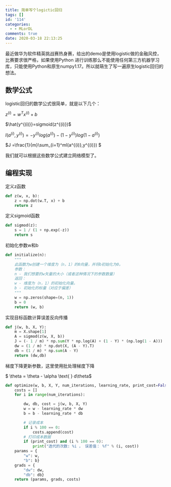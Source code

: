 ```yaml
---
title: 简单写个logictic回归
tags: []
id: '114'
categories:
  - - MLorDL
comments: true
date: 2020-03-18 22:13:25
---
```


最近做华为软件精英挑战赛热身赛，给出的demo是使用logistic做的金融风控，比赛要求很严格，如果使用Python 进行训练那么不能使用任何第三方机器学习库，只能使用Python和原生numpy1.17。所以就萌生了写一遍原生logistic回归的想法。

## 数学公式

logistic回归的数学公式很简单，就是以下几个：

$z^{(i)}=w^Tx^{(i)}+b$

$\hat{y^{(i)}}=sigmoid(z^{(i)})$

$l(a^{(i)},y^{(i)}) =-y^{(i)}log(a^{(i)})-(1-y^{(i)})log(1-a^{(i)})$

$J =\frac{1}{m}\sum_{i=1}^ml(a^{(i)},y^{(i)}) $

我们就可以根据这些数学公式建立网络模型了。

## 编程实现

定义z函数

```python
def z(w, x, b):
    z = np.dot(w.T, x) + b
    return z
```

定义sigmoid函数

```python
def sigmod(z):
    s = 1 / (1 + np.exp(-z))
    return s
```

初始化参数w和b

```python
def initialize(n):
    """
    此函数为w创建一个维度为（n，1）的0向量，并将b初始化为0。
    参数：
    n - 我们想要的w矢量的大小（或者这种情况下的参数数量）
    返回：
    w - 维度为（n，1）的初始化向量。
    b - 初始化的标量（对应于偏差）
    """
    w = np.zeros(shape=(n, 1))
    b = 0
    return (w, b)
```

实现目标函数计算误差反向传播

```python
def j(w, b, X, Y):
    m = X.shape[1]
    A = sigmod(z(w, X, b))
    J = (- 1 / m) * np.sum(Y * np.log(A) + (1 - Y) * (np.log(1 - A)))
    dw = (1 / m) * np.dot(X, (A - Y).T)
    db = (1 / m) * np.sum(A - Y)
    return (dw,db)
```

梯度下降更新参数，这里使用批处理梯度下降

$ \theta = \theta - \alpha \text{ } d\theta$

```python
def optimize(w, b, X, Y, num_iterations, learning_rate, print_cost=False):
    costs = []
    for i in range(num_iterations):

        dw, db, cost = j(w, b, X, Y)
        w = w - learning_rate * dw
        b = b - learning_rate * db

        # 记录成本
        if i % 100 == 0:
            costs.append(cost)
        # 打印成本数据
        if (print_cost) and (i % 100 == 0):
            print("迭代的次数: %i ， 误差值： %f" % (i, cost))
    params = {
        "w": w,
        "b": b}
    grads = {
        "dw": dw,
        "db": db}
    return (params, grads, costs)
```
